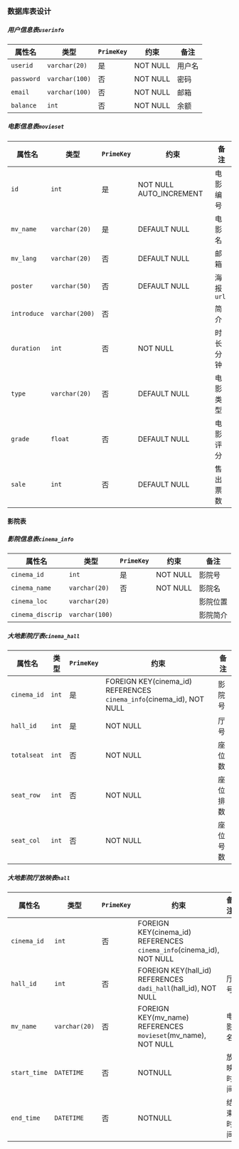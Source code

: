 ### 数据库表设计

##### 用户信息表`userinfo`

| 属性名     | 类型           | `PrimeKey` | 约束     | 备注   |
| ---------- | -------------- | ---------- | -------- | ------ |
| `userid`   | `varchar(20)`  | 是         | NOT NULL | 用户名 |
| `password` | `varchar(100)` | 否         | NOT NULL | 密码   |
| `email`    | `varchar(100)` | 否         | NOT NULL | 邮箱   |
| `balance`  | `int`          | 否         | NOT NULL | 余额   |

##### 电影信息表`movieset`

| 属性名      | 类型           | `PrimeKey` | 约束                    | 备注      |
| ----------- | -------------- | ---------- | ----------------------- | --------- |
| `id`        | `int`          | 是         | NOT NULL AUTO_INCREMENT | 电影编号  |
| `mv_name`   | `varchar(20)`  | 是         | DEFAULT NULL            | 电影名    |
| `mv_lang`   | `varchar(20)`  | 否         | DEFAULT NULL            | 邮箱      |
| `poster`    | `varchar(50)`  | 否         | DEFAULT NULL            | 海报`url` |
| `introduce` | `varchar(200)` | 否         |                         | 简介      |
| `duration`  | `int`          | 否         | NOT NULL                | 时长分钟  |
| `type`      | `varchar(20)`  | 否         | DEFAULT NULL            | 电影类型  |
| `grade`     | `float`        | 否         | DEFAULT NULL            | 电影评分  |
| `sale`      | `int`          | 否         | DEFAULT NULL            | 售出票数  |

#### 影院表

##### 影院信息表`cinema_info`

| 属性名           | 类型           | `PrimeKey` | 约束     | 备注     |
| ---------------- | -------------- | ---------- | -------- | -------- |
| `cinema_id`      | `int`          | 是         | NOT NULL | 影院号   |
| `cinema_name`    | `varchar(20)`  | 否         | NOT NULL | 影院名   |
| `cinema_loc`     | `varchar(20)`  |            |          | 影院位置 |
| `cinema_discrip` | `varchar(100)` |            |          | 影院简介 |

##### 大地影院厅表`cinema_hall`

| 属性名      | 类型  | `PrimeKey` | 约束                                                         | 备注     |
| ----------- | ----- | ---------- | ------------------------------------------------------------ | -------- |
| `cinema_id` | `int` | 是         | FOREIGN KEY(cinema_id) REFERENCES `cinema_info`(cinema_id), NOT NULL | 影院号   |
| `hall_id`   | `int` | 是         | NOT NULL                                                     | 厅号     |
| `totalseat` | `int` | 否         | NOT NULL                                                     | 座位数   |
| `seat_row`  | `int` | 否         | NOT NULL                                                     | 座位排数 |
| `seat_col`  | `int` | 否         | NOT NULL                                                     | 座位号数 |

##### 大地影院厅放映表`hall`

| 属性名       | 类型          | `PrimeKey` | 约束                                                         | 备注     |
| ------------ | ------------- | ---------- | ------------------------------------------------------------ | -------- |
| `cinema_id`  | `int`         | 否         | FOREIGN KEY(cinema_id) REFERENCES `cinema_info`(cinema_id), NOT NULL |          |
| `hall_id`    | `int`         | 否         | FOREIGN KEY(hall_id) REFERENCES `dadi_hall`(hall_id), NOT NULL | 厅号     |
| `mv_name`    | `varchar(20)` | 否         | FOREIGN KEY(mv_name) REFERENCES `movieset`(mv_name), NOT NULL | 电影名   |
| `start_time` | `DATETIME`    | 否         | NOTNULL                                                      | 放映时间 |
| `end_time`   | `DATETIME`    | 否         | NOTNULL                                                      | 结束时间 |

